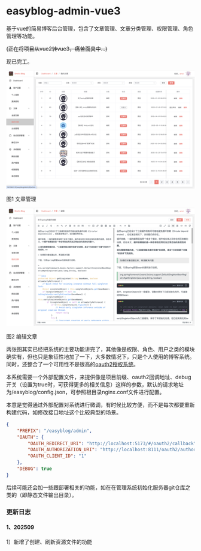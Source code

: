 # easyblog-admin-vue3

基于vue的简易博客后台管理，包含了文章管理、文章分类管理、权限管理、角色管理等功能。

<del>(正在将项目从vue2转vue3，痛苦面具中...)</del>

现已完工。

![image](./9EC2DB2DE89BF9E79C0432E6F147CD4D.png)

图1 文章管理

![image](./6C34357F51BA4A7AFAFF20268AF870AD.png)

图2 编辑文章

两张图其实已经把系统的主要功能讲完了，其他像是权限、角色、用户之类的模块确实有，但也只是象征性地加了一下，大多数情况下，只是个人使用的博客系统。同时，还整合了一个可用性不是很高的[oauth2授权系统](https://github.com/errr0l/your-approval)。

本系统需要一个外部配置文件，来提供像是项目前缀、oauth2回调地址、debug开关（设置为true时，可获得更多的相关信息）这样的参数，默认的请求地址为/easyblog/config.json，可参照根目录nginx.conf文件进行配置。

本意是觉得通过外部配置对系统进行微调，有时候比较方便，而不是每次都要重新构建代码，如修改接口地址这个比较典型的场景。

```json
{
    "PREFIX": "/easyblog/admin",
    "OAUTH": {
        "OAUTH_REDIRECT_URI": "http://localhost:5173/#/oauth2/callback",
        "OAUTH_AUTHORIZATION_URI": "http://localhost:8111/oauth2/authorize",
        "OAUTH_CLIENT_ID": "1"
    },
    "DEBUG": true
}
```

后续可能还会加一些跟部署相关的功能，如在在管理系统初始化服务器git仓库之类的（即静态文件输出目录）。

### 更新日志

#### 1、202509

1）新增了创建、刷新资源文件的功能